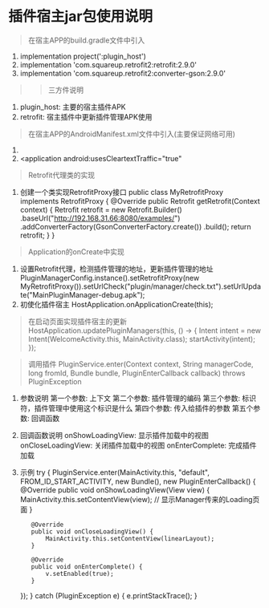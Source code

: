 # 插件宿主jar包使用说明

> 在宿主APP的build.gradle文件中引入
  1. implementation project(':plugin_host')
  2. implementation 'com.squareup.retrofit2:retrofit:2.9.0'
  3. implementation 'com.squareup.retrofit2:converter-gson:2.9.0'
>> 三方件说明
  1. plugin_host: 主要的宿主插件APK
  2. retrofit: 宿主插件中更新插件管理APK使用
  
> 在宿主APP的AndroidManifest.xml文件中引入(主要保证网络可用)
  1. <uses-permission android:name="android.permission.INTERNET" />
  2. <application android:usesCleartextTraffic="true"
  
> Retrofit代理类的实现
  1. 创建一个类实现RetrofitProxy接口
    public class MyRetrofitProxy implements RetrofitProxy {
        @Override
        public Retrofit getRetrofit(Context context) {
            Retrofit retrofit = new Retrofit.Builder()
                    .baseUrl("http://192.168.31.66:8080/examples/")
                    .addConverterFactory(GsonConverterFactory.create())
                    .build();
            return retrofit;
        }
    }

> Application的onCreate中实现
  1. 设置Retrofit代理，检测插件管理的地址，更新插件管理的地址
    PluginManagerConfig.instance().setRetrofitProxy(new MyRetrofitProxy()).setUrlCheck("plugin/manager/check.txt").setUrlUpdate("MainPluginManager-debug.apk");
  2. 初使化插件宿主
    HostApplication.onApplicationCreate(this);

> 在启动页面实现插件宿主的更新
    HostApplication.updatePluginManagers(this, () -> {
        Intent intent = new Intent(WelcomeActivity.this, MainActivity.class);
        startActivity(intent);
    });

> 调用插件
  PluginService.enter(Context context, String managerCode, long fromId, Bundle bundle, PluginEnterCallback callback) throws PluginException
  1. 参数说明
  第一个参数: 上下文
  第二个参数: 插件管理的编码
  第三个参数: 标识符，插件管理中使用这个标识是什么
  第四个参数: 传入给插件的参数
  第五个参数: 回调函数
  2. 回调函数说明
  onShowLoadingView: 显示插件加载中的视图
  onCloseLoadingView: 关闭插件加载中的视图
  onEnterComplete: 完成插件加载
  3. 示例
    try {
        PluginService.enter(MainActivity.this, "default", FROM_ID_START_ACTIVITY, new Bundle(), new PluginEnterCallback() {
            @Override
            public void onShowLoadingView(View view) {
                MainActivity.this.setContentView(view); // 显示Manager传来的Loading页面
            }

            @Override
            public void onCloseLoadingView() {
                MainActivity.this.setContentView(linearLayout);
            }

            @Override
            public void onEnterComplete() {
                v.setEnabled(true);
            }
        });
    } catch (PluginException e) {
        e.printStackTrace();
    }
